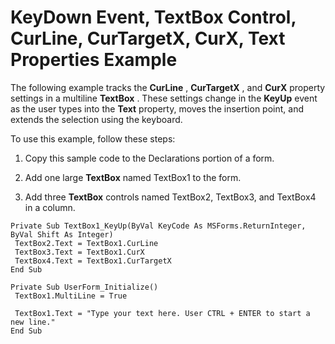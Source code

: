
# KeyDown Event, TextBox Control, CurLine, CurTargetX, CurX, Text Properties Example

The following example tracks the  **CurLine** , **CurTargetX** , and **CurX** property settings in a multiline **TextBox** . These settings change in the **KeyUp** event as the user types into the **Text** property, moves the insertion point, and extends the selection using the keyboard.

To use this example, follow these steps:




1. Copy this sample code to the Declarations portion of a form.
    
2. Add one large  **TextBox** named TextBox1 to the form.
    
3. Add three  **TextBox** controls named TextBox2, TextBox3, and TextBox4 in a column.
    




```
Private Sub TextBox1_KeyUp(ByVal KeyCode As MSForms.ReturnInteger, ByVal Shift As Integer) 
 TextBox2.Text = TextBox1.CurLine 
 TextBox3.Text = TextBox1.CurX 
 TextBox4.Text = TextBox1.CurTargetX 
End Sub
```




```
Private Sub UserForm_Initialize() 
 TextBox1.MultiLine = True 
 
 TextBox1.Text = "Type your text here. User CTRL + ENTER to start a new line." 
End Sub
```

